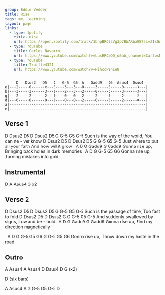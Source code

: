 ```yaml
---
group: Eddie Vedder
title: Rise
tags: me, learning
layout: page
links:
  - type: Spotify
    title: Rise
    url: https://open.spotify.com/track/1bhpBRCLsVg3p7BWARbaDS?si=ZIsGmfGlRyOhJS9Lg1YAVw
  - type: YouTube
    title: Carlos Navarro
    url: https://www.youtube.com/watch?v=LusERCmQQ_o&ab_channel=CarlosNavarroMusic
  - type: YouTube
    title: Truffle4321
    url: https://www.youtube.com/watch?v=HihcoPEn1e8
---
```


```chordpro
     D   Dsus2   D5   G   G-5  G5  A   Gadd9   G6  Asus4  Dsus4
e|---2-----0------x---3----3---3---0-----3-----3-----0------3---|
b|---3-----3------3---0----2---3---2-----0-----5-----3------3---|
g|---2-----2------2---0----0---0---2-----2-----0-----2------2---|
d|---0-----0------0---0----0---0---2-----0-----0-----2------0---|
a|--------------------------------------------------------------|
e|--------------------------------------------------------------|
```

## Verse 1

D               Dsus2  D5            D     Dsus2  D5  G    G-5  G5   G-5
Such is the way of     the world, You can ne  -   ver know
D                 Dsus2  D5             D   Dsus2  D5  G     G-5  G5   G-5
Just where to put all    your faith And how will   it  grow
&nbsp;     A         D                           G        Gadd9  G  Gadd9
Gonna rise up, Bringing back holes in dark memories
&nbsp;     A         D                G        G-5  G5  G6
Gonna rise up, Turning mistakes into gold

## Instrumental

D A Asus4 G     x2

## Verse 2

D               Dsus2  D5       D   Dsus2  D5 G    G-5  G5   G-5
Such is the passage    of time, Too fast   to fold
D               Dsus2  D5       D  Dsus2  G     G   G-5  G5   G-5
And suddenly swallowed by signs, Low and  be - hold
&nbsp;     A        D                     G        Gadd9  G  Gadd9
Gonna rise up, Find my direction magnetically

&nbsp;     A         D                        G      G-5  G5  G6  G  G-5  G5  G6
Gonna rise up, Throw down my haste in the road

## Outro

A  Asus4  A  Asus4  D  Dsus4  D  G    (x2)

D (six bars)

A  Asus4  A  G  G-5  G5  G-5  D

